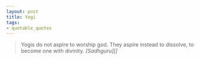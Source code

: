 ```yaml
---
layout: post
title: Yogi
tags:
- quotable_quotes
---
```


> Yogis do not aspire to worship god. They aspire instead to dissolve, to become one with divinity.
> <cite>[Sadhguru][]</cite>

[1]:http://isha.sadhguru.org/man/
